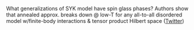 
What generalizations of SYK model have spin glass phases? Authors show that annealed approx. breaks down @ low-T for any all-to-all disordered model w/finite-body interactions & tensor product Hilbert space ([Twitter](https://twitter.com/JoshuahHeath/status/1200595817515499520))

